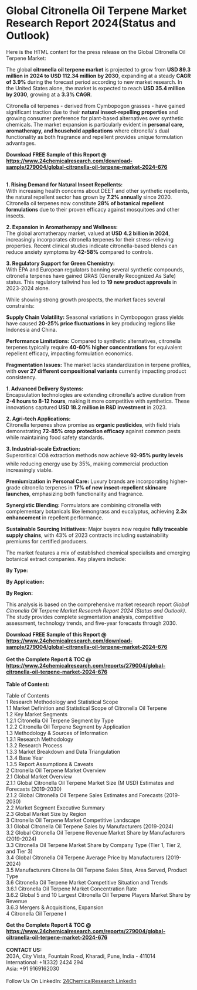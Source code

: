 <h1>Global Citronella Oil Terpene Market Research Report 2024(Status and Outlook)</h1><p>Here is the HTML content for the press release on the Global Citronella Oil Terpene Market:


</p><p>The global <strong>citronella oil terpene market</strong> is projected to grow from <strong>USD 89.3 million in 2024 to USD 112.34 million by 2030</strong>, expanding at a steady <strong>CAGR of 3.9%</strong> during the forecast period according to new market research. In the United States alone, the market is expected to reach <strong>USD 35.4 million by 2030</strong>, growing at a <strong>3.3% CAGR</strong>.</p><p>Citronella oil terpenes - derived from Cymbopogon grasses - have gained significant traction due to their <strong>natural insect-repelling properties</strong> and growing consumer preference for plant-based alternatives over synthetic chemicals. The market expansion is particularly evident in <strong>personal care, aromatherapy, and household applications</strong> where citronella's dual functionality as both fragrance and repellent provides unique formulation advantages.</p><div><b>Download FREE Sample of this Report @ 
            <a href="https://www.24chemicalresearch.com/download-sample/279004/global-citronella-oil-terpene-market-2024-676">
            https://www.24chemicalresearch.com/download-sample/279004/global-citronella-oil-terpene-market-2024-676</a></b></div><br><p><strong>1. Rising Demand for Natural Insect Repellents:</strong><br>
With increasing health concerns about DEET and other synthetic repellents, the natural repellent sector has grown by <strong>7.2% annually</strong> since 2020. Citronella oil terpenes now constitute <strong>28% of botanical repellent formulations</strong> due to their proven efficacy against mosquitoes and other insects.</p><p><strong>2. Expansion in Aromatherapy and Wellness:</strong><br>
The global aromatherapy market, valued at <strong>USD 4.2 billion in 2024</strong>, increasingly incorporates citronella terpenes for their stress-relieving properties. Recent clinical studies indicate citronella-based blends can reduce anxiety symptoms by <strong>42-58%</strong> compared to controls.</p><p><strong>3. Regulatory Support for Green Chemistry:</strong><br>
With EPA and European regulators banning several synthetic compounds, citronella terpenes have gained GRAS (Generally Recognized As Safe) status. This regulatory tailwind has led to <strong>19 new product approvals</strong> in 2023-2024 alone.</p><p>While showing strong growth prospects, the market faces several constraints:</p><p><strong>Supply Chain Volatility:</strong> Seasonal variations in Cymbopogon grass yields have caused <strong>20-25% price fluctuations</strong> in key producing regions like Indonesia and China.</p><p><strong>Performance Limitations:</strong> Compared to synthetic alternatives, citronella terpenes typically require <strong>40-60% higher concentrations</strong> for equivalent repellent efficacy, impacting formulation economics.</p><p><strong>Fragmentation Issues:</strong> The market lacks standardization in terpene profiles, with <strong>over 27 different compositional variants</strong> currently impacting product consistency.</p><p><strong>1. Advanced Delivery Systems:</strong><br>
Encapsulation technologies are extending citronella's active duration from <strong>2-4 hours to 8-12 hours</strong>, making it more competitive with synthetics. These innovations captured <strong>USD 18.2 million in R&amp;D investment</strong> in 2023.</p><p><strong>2. Agri-tech Applications:</strong><br>
Citronella terpenes show promise as <strong>organic pesticides</strong>, with field trials demonstrating <strong>72-85% crop protection efficacy</strong> against common pests while maintaining food safety standards.</p><p><strong>3. Industrial-scale Extraction:</strong><br>
Supercritical COâ extraction methods now achieve <strong>92-95% purity levels</strong> while reducing energy use by 35%, making commercial production increasingly viable.</p><p><strong>Premiumization in Personal Care:</strong> Luxury brands are incorporating higher-grade citronella terpenes in <strong>17% of new insect-repellent skincare launches</strong>, emphasizing both functionality and fragrance.</p><p><strong>Synergistic Blending:</strong> Formulators are combining citronella with complementary botanicals like lemongrass and eucalyptus, achieving <strong>2.3x enhancement</strong> in repellent performance.</p><p><strong>Sustainable Sourcing Initiatives:</strong> Major buyers now require <strong>fully traceable supply chains</strong>, with 43% of 2023 contracts including sustainability premiums for certified producers.</p><p>The market features a mix of established chemical specialists and emerging botanical extract companies. Key players include:</p><p><strong>By Type:</strong>
        </p><p><strong>By Application:</strong>
        </p><p><strong>By Region:</strong>
        </p><p>This analysis is based on the comprehensive market research report <em>Global Citronella Oil Terpene Market Research Report 2024 (Status and Outlook)</em>. The study provides complete segmentation analysis, competitive assessment, technology trends, and five-year forecasts through 2030.</p><div><b>Download FREE Sample of this Report @ 
            <a href="https://www.24chemicalresearch.com/download-sample/279004/global-citronella-oil-terpene-market-2024-676">
            https://www.24chemicalresearch.com/download-sample/279004/global-citronella-oil-terpene-market-2024-676</a></b></div><br><div><b>Get the Complete Report & TOC @ 
            <a href="https://www.24chemicalresearch.com/reports/279004/global-citronella-oil-terpene-market-2024-676">
            https://www.24chemicalresearch.com/reports/279004/global-citronella-oil-terpene-market-2024-676</a></b></div><br>
            <b>Table of Content:</b><p>Table of Contents<br />
 1 Research Methodology and Statistical Scope<br />
 1.1 Market Definition and Statistical Scope of Citronella Oil Terpene<br />
 1.2 Key Market Segments<br />
 1.2.1 Citronella Oil Terpene Segment by Type<br />
 1.2.2 Citronella Oil Terpene Segment by Application<br />
 1.3 Methodology & Sources of Information<br />
 1.3.1 Research Methodology<br />
 1.3.2 Research Process<br />
 1.3.3 Market Breakdown and Data Triangulation<br />
 1.3.4 Base Year<br />
 1.3.5 Report Assumptions & Caveats<br />
 2 Citronella Oil Terpene Market Overview<br />
 2.1 Global Market Overview<br />
 2.1.1 Global Citronella Oil Terpene Market Size (M USD) Estimates and Forecasts (2019-2030)<br />
 2.1.2 Global Citronella Oil Terpene Sales Estimates and Forecasts (2019-2030)<br />
 2.2 Market Segment Executive Summary<br />
 2.3 Global Market Size by Region<br />
 3 Citronella Oil Terpene Market Competitive Landscape<br />
 3.1 Global Citronella Oil Terpene Sales by Manufacturers (2019-2024)<br />
 3.2 Global Citronella Oil Terpene Revenue Market Share by Manufacturers (2019-2024)<br />
 3.3 Citronella Oil Terpene Market Share by Company Type (Tier 1, Tier 2, and Tier 3)<br />
 3.4 Global Citronella Oil Terpene Average Price by Manufacturers (2019-2024)<br />
 3.5 Manufacturers Citronella Oil Terpene Sales Sites, Area Served, Product Type<br />
 3.6 Citronella Oil Terpene Market Competitive Situation and Trends<br />
 3.6.1 Citronella Oil Terpene Market Concentration Rate<br />
 3.6.2 Global 5 and 10 Largest Citronella Oil Terpene Players Market Share by Revenue<br />
 3.6.3 Mergers & Acquisitions, Expansion<br />
 4 Citronella Oil Terpene I</p><div><b>Get the Complete Report & TOC @ 
            <a href="https://www.24chemicalresearch.com/reports/279004/global-citronella-oil-terpene-market-2024-676">
            https://www.24chemicalresearch.com/reports/279004/global-citronella-oil-terpene-market-2024-676</a></b></div><br><b>CONTACT US:</b><br>
            203A, City Vista, Fountain Road, Kharadi, Pune, India - 411014<br>
            International: +1(332) 2424 294<br>
            Asia: +91 9169162030 <br><br>
            Follow Us On LinkedIn: <a href="https://www.linkedin.com/company/24chemicalresearch/">24ChemicalResearch LinkedIn</a>